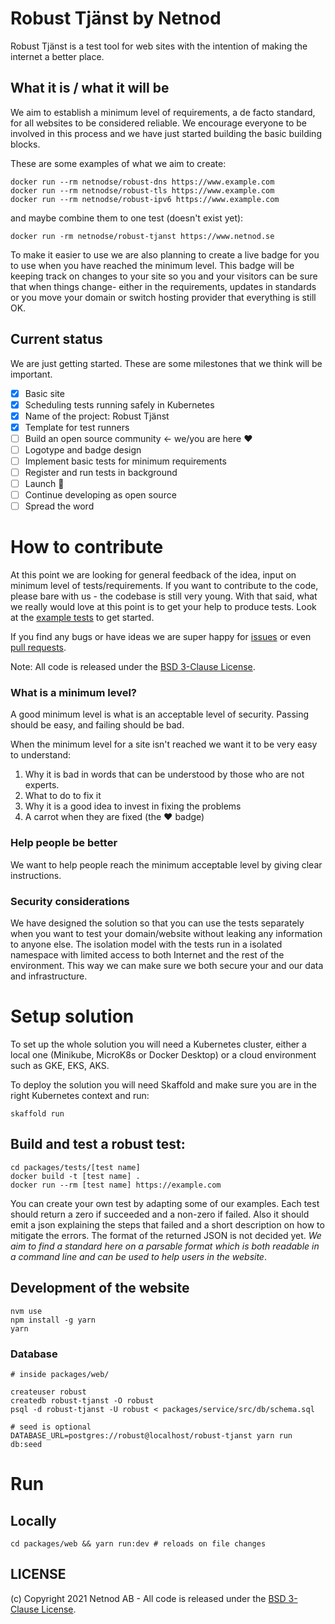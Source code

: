 

# Robust Tjänst by Netnod

Robust Tjänst is a test tool for web sites with the intention of making the internet a better place.

## What it is / what it will be

We aim to establish a minimum level of requirements, a de facto standard, for all websites to be considered reliable. We encourage everyone to be involved in this process and we have just started building the basic building blocks.

These are some examples of what we aim to create: 

    docker run --rm netnodse/robust-dns https://www.example.com
    docker run --rm netnodse/robust-tls https://www.example.com
    docker run --rm netnodse/robust-ipv6 https://www.example.com

and maybe combine them to one test (doesn't exist yet):

    docker run -rm netnodse/robust-tjanst https://www.netnod.se

To make it easier to use we are also planning to create a live badge for you to use when you have reached the minimum level. This badge will be keeping track on changes to your site so you and your visitors can be sure that when things change- either in the requirements, updates in standards or you move your domain or switch hosting provider that everything is still OK.

## Current status

We are just getting started. These are some milestones that we think will be important. 

- [x] Basic site 
- [x] Scheduling tests running safely in Kubernetes
- [x] Name of the project: Robust Tjänst
- [x] Template for test runners
- [ ] Build an open source community <- we/you are here ❤️
- [ ] Logotype and badge design
- [ ] Implement basic tests for minimum requirements
- [ ] Register and run tests in background
- [ ] Launch 🎉
- [ ] Continue developing as open source
- [ ] Spread the word

# How to contribute

At this point we are looking for general feedback of the idea, input on minimum level of tests/requirements. If you want to contribute to the code, please bare with us - the codebase is still very young. With that said, what we really would love at this point is to get your help to produce tests. Look at the [example tests](packages/tests) to get started.

If you find any bugs or have ideas we are super happy for [issues](issues) or even [pull requests](pulls).

Note: All code is released under the [BSD 3-Clause License](LICENSE).
   
### What is a minimum level?

A good minimum level is what is an acceptable level of security. Passing should be easy, and failing should be bad.

When the minimum level for a site isn't reached we want it to be very easy to understand:

  1. Why it is bad in words that can be understood by those who are not experts.
  2. What to do to fix it
  3. Why it is a good idea to invest in fixing the problems
  4. A carrot when they are fixed (the ❤️ badge)

### Help people be better
We want to help people reach the minimum acceptable level by giving clear instructions.

### Security considerations

We have designed the solution so that you can use the tests separately when you want to test your domain/website without leaking any information to anyone else. The isolation model with the tests run in a isolated namespace with limited access to both Internet and the rest of the environment. This way we can make sure we both secure your and our data and infrastructure.

# Setup solution

To set up the whole solution you will need a Kubernetes cluster, either a local one (Minikube, MicroK8s or Docker Desktop) or a cloud environment such as GKE, EKS, AKS.

To deploy the solution you will need Skaffold and make sure you are in the right Kubernetes context and run:

    skaffold run

## Build and test a robust test:

    cd packages/tests/[test name]
    docker build -t [test name] .
    docker run --rm [test name] https://example.com

You can create your own test by adapting some of our examples. Each test should return a zero if succeeded and a non-zero if failed. Also it should emit a json explaining the steps that failed and a short description on how to mitigate the errors. The format of the returned JSON is not decided yet. _We aim to find a standard here on a parsable format which is both readable in a command line and can be used to help users in the website_.

## Development of the website

```
nvm use
npm install -g yarn
yarn
```

### Database
```
# inside packages/web/ 

createuser robust
createdb robust-tjanst -O robust
psql -d robust-tjanst -U robust < packages/service/src/db/schema.sql

# seed is optional
DATABASE_URL=postgres://robust@localhost/robust-tjanst yarn run db:seed
```

# Run
## Locally
```
cd packages/web && yarn run:dev # reloads on file changes
```

## LICENSE

(c) Copyright 2021 Netnod AB - All code is released under the [BSD 3-Clause License](LICENSE).
